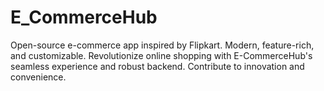 # E_CommerceHub
Open-source e-commerce app inspired by Flipkart. Modern, feature-rich, and customizable. Revolutionize online shopping with E-CommerceHub's seamless experience and robust backend. Contribute to innovation and convenience.
